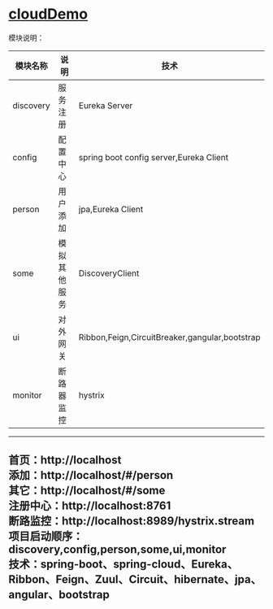 # [cloudDemo](https://github.com/shuchun/bootExample/tree/master/cloudDemo)  

模块说明：

  模块名称   |     说明      |  技术
  ---------- |  ------------ |  ----------
  discovery  |    服务注册   |  Eureka Server
  config     |    配置中心   |  spring boot config server,Eureka Client
  person     |    用户添加   |  jpa,Eureka Client
  some       |    模拟其他服务 | DiscoveryClient
  ui         |    对外网关   |  Ribbon,Feign,CircuitBreaker,gangular,bootstrap
  monitor    |    断路器监控 |  hystrix
----
首页：http://localhost    
添加：http://localhost/#/person    
其它：http://localhost/#/some    
注册中心：http://localhost:8761    
断路监控：http://localhost:8989/hystrix.stream    
项目启动顺序：discovery,config,person,some,ui,monitor    
技术：spring-boot、spring-cloud、Eureka、Ribbon、Feign、Zuul、Circuit、hibernate、jpa、angular、bootstrap    
----  